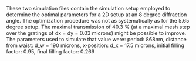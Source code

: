 These two simulation files contain the simulation setup employed to determine the optimal parameters for a 2D setup at an 8 degree diffraction angle.
The optimization procedure was not as systematically as for the 5.65 degree setup. The maximal transmission of 40.3 % (at a maximal mesh step over the gratings of dx = dy = 0.03 microns) might be possible to improve.
The parameters used to simulate that value were: period: 868nm, distance from waist: d_w = 190 microns, x-position: d_x = 17.5 microns, initial filling factor: 0.95, final filling factor: 0.266

